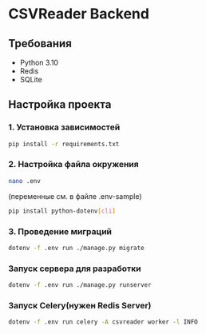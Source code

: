 # CSVReader Backend

## Требования
 - Python 3.10
 - Redis
 - SQLite

## Настройка проекта

### 1. Установка зависимостей
```sh
pip install -r requirements.txt
```

### 2. Настройка файла окружения
```sh
nano .env
```
(переменные см. в файле .env-sample)

```sh
pip install python-dotenv[cli]
```

### 3. Проведение миграций
```sh
dotenv -f .env run ./manage.py migrate
```

### Запуск сервера для разработки

```sh
dotenv -f .env run ./manage.py runserver
```

### Запуск Celery(нужен Redis Server)

```sh
dotenv -f .env run celery -A csvreader worker -l INFO
```

